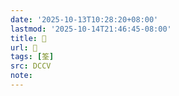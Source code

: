 ```yaml
---
date: '2025-10-13T10:28:20+08:00'
lastmod: '2025-10-14T21:46:45-08:00'
title: 􃆻
url: 􃆻
tags: [筌]
src: DCCV
note:
---
```

